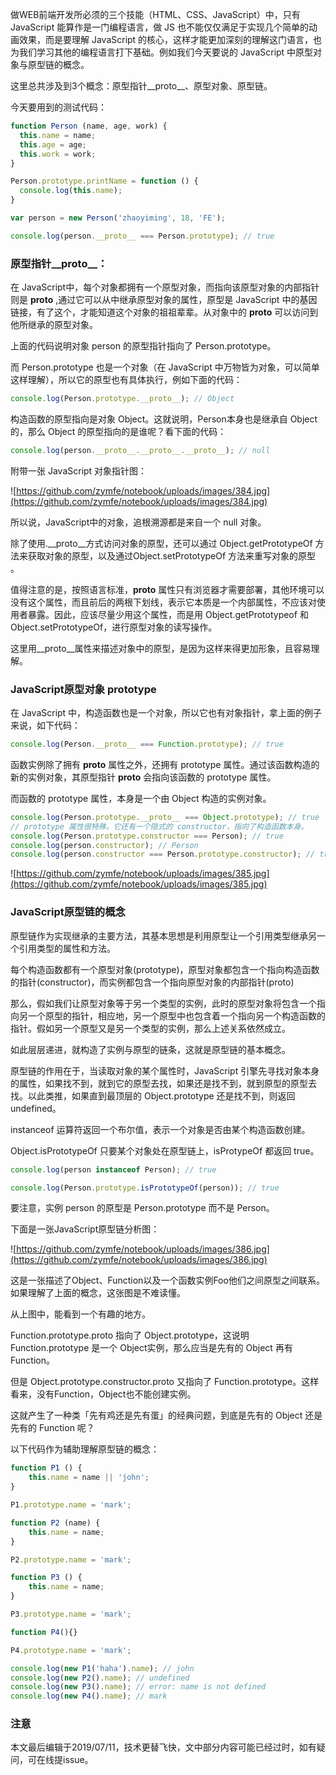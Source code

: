 做WEB前端开发所必须的三个技能（HTML、CSS、JavaScript）中，只有 JavaScript 能算作是一门编程语言，做 JS 也不能仅仅满足于实现几个简单的动画效果，而是要理解 JavaScript 的核心，这样才能更加深刻的理解这门语言，也为我们学习其他的编程语言打下基础。例如我们今天要说的 JavaScript 中原型对象与原型链的概念。

这里总共涉及到3个概念：原型指针__proto__、原型对象、原型链。

今天要用到的测试代码：

``` javascript
function Person (name, age, work) {
  this.name = name;
  this.age = age;
  this.work = work;
}

Person.prototype.printName = function () {
  console.log(this.name);
}

var person = new Person('zhaoyiming', 18, 'FE');

console.log(person.__proto__ === Person.prototype); // true
```

### 原型指针__proto__：

在 JavaScript中，每个对象都拥有一个原型对象，而指向该原型对象的内部指针则是 __proto__ ,通过它可以从中继承原型对象的属性，原型是 JavaScript 中的基因链接，有了这个，才能知道这个对象的祖祖辈辈。从对象中的 __proto__ 可以访问到他所继承的原型对象。

上面的代码说明对象 person 的原型指针指向了 Person.prototype。

而 Person.prototype 也是一个对象（在 JavaScript 中万物皆为对象，可以简单这样理解），所以它的原型也有具体执行，例如下面的代码：

``` javascript
console.log(Person.prototype.__proto__); // Object
```

构造函数的原型指向是对象 Object。这就说明，Person本身也是继承自 Object 的，那么 Object 的原型指向的是谁呢？看下面的代码：

``` javascript
console.log(person.__proto__.__proto__.__proto__); // null
```

附带一张 JavaScript 对象指针图：

![https://github.com/zymfe/notebook/uploads/images/384.jpg](https://github.com/zymfe/notebook/uploads/images/384.jpg)

所以说，JavaScript中的对象，追根溯源都是来自一个 null 对象。

除了使用.__proto__方式访问对象的原型，还可以通过 Object.getPrototypeOf 方法来获取对象的原型，以及通过Object.setPrototypeOf 方法来重写对象的原型 。

值得注意的是，按照语言标准，__proto__ 属性只有浏览器才需要部署，其他环境可以没有这个属性，而且前后的两根下划线，表示它本质是一个内部属性，不应该对使用者暴露。因此，应该尽量少用这个属性，而是用 Object.getPrototypeof 和Object.setPrototypeOf，进行原型对象的读写操作。

这里用__proto__属性来描述对象中的原型，是因为这样来得更加形象，且容易理解。

### JavaScript原型对象 prototype

在 JavaScript 中，构造函数也是一个对象，所以它也有对象指针，拿上面的例子来说，如下代码：</p>

``` javascript
console.log(Person.__proto__ === Function.prototype); // true
```

函数实例除了拥有 __proto__ 属性之外，还拥有 prototype 属性。通过该函数构造的新的实例对象，其原型指针 __proto__ 会指向该函数的 prototype 属性。

而函数的 prototype 属性，本身是一个由 Object 构造的实例对象。

``` javascript
console.log(Person.prototype.__proto__ === Object.prototype); // true
// prototype 属性很特殊，它还有一个隐式的 constructor，指向了构造函数本身。
console.log(Person.prototype.constructor === Person); // true
console.log(person.constructor); // Person
console.log(person.constructor === Person.prototype.constructor); // true
```

![https://github.com/zymfe/notebook/uploads/images/385.jpg](https://github.com/zymfe/notebook/uploads/images/385.jpg)

### JavaScript原型链的概念

原型链作为实现继承的主要方法，其基本思想是利用原型让一个引用类型继承另一个引用类型的属性和方法。

每个构造函数都有一个原型对象(prototype)，原型对象都包含一个指向构造函数的指针(constructor)，而实例都包含一个指向原型对象的内部指针(proto)

那么，假如我们让原型对象等于另一个类型的实例，此时的原型对象将包含一个指向另一个原型的指针，相应地，另一个原型中也包含着一个指向另一个构造函数的指针。假如另一个原型又是另一个类型的实例，那么上述关系依然成立。

如此层层递进，就构造了实例与原型的链条，这就是原型链的基本概念。

原型链的作用在于，当读取对象的某个属性时，JavaScript 引擎先寻找对象本身的属性，如果找不到，就到它的原型去找，如果还是找不到，就到原型的原型去找。以此类推，如果直到最顶层的 Object.prototype 还是找不到，则返回 undefined。

instanceof 运算符返回一个布尔值，表示一个对象是否由某个构造函数创建。

Object.isPrototypeOf 只要某个对象处在原型链上，isProtypeOf 都返回 true。

``` javascript
console.log(person instanceof Person); // true
```

``` javascript
console.log(Person.prototype.isPrototypeOf(person)); // true
```
	
要注意，实例 person 的原型是 Person.prototype 而不是 Person。

下面是一张JavaScript原型链分析图：

![https://github.com/zymfe/notebook/uploads/images/386.jpg](https://github.com/zymfe/notebook/uploads/images/386.jpg)

这是一张描述了Object、Function以及一个函数实例Foo他们之间原型之间联系。如果理解了上面的概念，这张图是不难读懂。

从上图中，能看到一个有趣的地方。

Function.prototype.proto 指向了 Object.prototype，这说明 Function.prototype 是一个 Object实例，那么应当是先有的 Object 再有Function。
 
但是 Object.prototype.constructor.proto 又指向了 Function.prototype。这样看来，没有Function，Object也不能创建实例。

这就产生了一种类「先有鸡还是先有蛋」的经典问题，到底是先有的 Object 还是先有的 Function 呢？

以下代码作为辅助理解原型链的概念：

``` javascript
function P1 () {
	this.name = name || 'john';
}

P1.prototype.name = 'mark';

function P2 (name) {
	this.name = name;
}

P2.prototype.name = 'mark';

function P3 () {
	this.name = name;
}

P3.prototype.name = 'mark';

function P4(){}

P4.prototype.name = 'mark';

console.log(new P1('haha').name); // john
console.log(new P2().name); // undefined
console.log(new P3().name); // error: name is not defined
console.log(new P4().name); // mark
```

### 注意

本文最后编辑于2019/07/11，技术更替飞快，文中部分内容可能已经过时，如有疑问，可在线提issue。